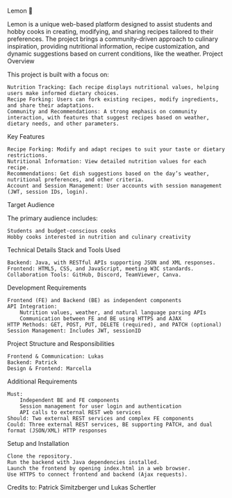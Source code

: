 Lemon 🍋

Lemon is a unique web-based platform designed to assist students and hobby cooks in creating, modifying, and sharing recipes tailored to their preferences. The project brings a community-driven approach to culinary inspiration, providing nutritional information, recipe customization, and dynamic suggestions based on current conditions, like the weather.
Project Overview

This project is built with a focus on:

    Nutrition Tracking: Each recipe displays nutritional values, helping users make informed dietary choices.
    Recipe Forking: Users can fork existing recipes, modify ingredients, and share their adaptations.
    Community and Recommendations: A strong emphasis on community interaction, with features that suggest recipes based on weather, dietary needs, and other parameters.

Key Features

    Recipe Forking: Modify and adapt recipes to suit your taste or dietary restrictions.
    Nutritional Information: View detailed nutrition values for each recipe.
    Recommendations: Get dish suggestions based on the day’s weather, nutritional preferences, and other criteria.
    Account and Session Management: User accounts with session management (JWT, session IDs, login).

Target Audience

The primary audience includes:

    Students and budget-conscious cooks
    Hobby cooks interested in nutrition and culinary creativity

Technical Details
Stack and Tools Used

    Backend: Java, with RESTful APIs supporting JSON and XML responses.
    Frontend: HTML5, CSS, and JavaScript, meeting W3C standards.
    Collaboration Tools: GitHub, Discord, TeamViewer, Canva.

Development Requirements

    Frontend (FE) and Backend (BE) as independent components
    API Integration:
        Nutrition values, weather, and natural language parsing APIs
        Communication between FE and BE using HTTPS and AJAX
    HTTP Methods: GET, POST, PUT, DELETE (required), and PATCH (optional)
    Session Management: Includes JWT, sessionID

Project Structure and Responsibilities

    Frontend & Communication: Lukas
    Backend: Patrick
    Design & Frontend: Marcella

Additional Requirements

    Must:
        Independent BE and FE components
        Session management for user login and authentication
        API calls to external REST web services
    Should: Two external REST services and complex FE components
    Could: Three external REST services, BE supporting PATCH, and dual format (JSON/XML) HTTP responses

Setup and Installation

    Clone the repository.
    Run the backend with Java dependencies installed.
    Launch the frontend by opening index.html in a web browser.
    Use HTTPS to connect frontend and backend (Ajax requests).

Credits to: Patrick Simitzberger und Lukas Schertler 
